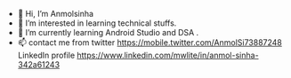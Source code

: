- 👋 Hi, I’m Anmolsinha
- 👀 I’m interested in learning technical stuffs. 
- 🌱 I’m currently learning Android Studio and DSA . 
- 📫 contact me from twitter 
https://mobile.twitter.com/AnmolSi73887248        
LinkedIn profile
https://www.linkedin.com/mwlite/in/anmol-sinha-342a61243
